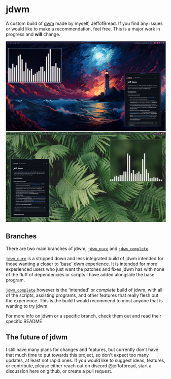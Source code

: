 # jdwm

A custom build of [dwm](https://dwm.suckless.org/) made by myself, JeffofBread. If you find any issues or would like to make a recommendation, feel free. This is a major work in progress and **will** change.

<img src="https://github.com/JeffofBread/jdwm/blob/screenshots/jdwm_storm.png"> 
<img src="https://github.com/JeffofBread/jdwm/blob/screenshots/jdwm_lush.png">

## Branches

There are two main branches of jdwm, [`jdwm_pure`](https://github.com/JeffofBread/jdwm/tree/jdwm_pure) and [`jdwm_complete`](https://github.com/JeffofBread/jdwm/tree/jdwm_complete). 

[`jdwm_pure`](https://github.com/JeffofBread/jdwm/tree/jdwm_pure) is a stripped down and less integrated build of jdwm intended for those wanting a closer to 'base' dwm experience. It is intended for more experienced users who just want the patches and fixes jdwm has with none of the fluff of dependencies or scripts I have added alongside the base program.

[`jdwm_complete`](https://github.com/JeffofBread/jdwm/tree/jdwm_complete) however is the 'intended' or *complete* build of jdwm, with all of the scripts, assisting programs, and other features that really flesh out the experience. This is the build I would recommend to most anyone that is wanting to try jdwm.

For more info on jdwm or a specific branch, check them out and read their specific README

## The future of jdwm

I still have many plans for changes and features, but currently don't have that much time to put towards this project, so don't expect too many updates, at least not rapid ones. If you would like to suggest ideas, features, or contribute, please either reach out on discord @jeffofbread, start a discussion here on github, or create a pull request. 

